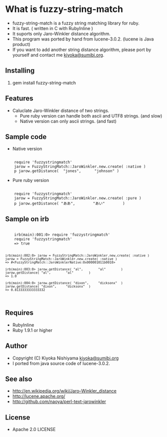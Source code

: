 # What is fuzzy-string-match

* fuzzy-string-match is a fuzzy string matching library for ruby.
* It is fast. ( written in C with RubyInline )
* It suports only Jaro-Winkler distance algorithm.
* This program was ported by hand from lucene-3.0.2. (lucene is Java product)
* If you want to add another string distance algorithm, please port by yourself and contact me <kiyoka@sumibi.org>.

## Installing 
  1. gem install fuzzy-string-match

## Features
* Caluclate Jaro-Winkler distance of two strings.
  * Pure ruby version can handle both ascii and UTF8 strings. (and slow)
  * Native version can only ascii strings. (and fast)

## Sample code 
  * Native version
<code>
    require 'fuzzystringmatch'
    jarow = FuzzyStringMatch::JaroWinkler.new.create( :native )
    p jarow.getDistance(  "jones",      "johnson" )
</code>

  * Pure ruby version
<code>
    require 'fuzzystringmatch'
    jarow = FuzzyStringMatch::JaroWinkler.new.create( :pure )
    p jarow.getDistance( "ああ",        "あい"        )
</code>

## Sample on irb
<code>
    irb(main):001:0> require 'fuzzystringmatch'
    require 'fuzzystringmatch'
    => true

    irb(main):002:0> jarow = FuzzyStringMatch::JaroWinkler.new.create( :native )
    jarow = FuzzyStringMatch::JaroWinkler.new.create( :native )
    => #<FuzzyStringMatch::JaroWinklerNative:0x000001011b0010>

    irb(main):003:0> jarow.getDistance( "al",        "al"        )
    jarow.getDistance( "al",        "al"        )
    => 1.0

    irb(main):004:0> jarow.getDistance( "dixon",     "dicksonx"  )
    jarow.getDistance( "dixon",     "dicksonx"  )
    => 0.8133333333333332
</code>

## Requires
 - RubyInline
 - Ruby 1.9.1 or higher

## Author
 - Copyright (C) Kiyoka Nishiyama <kiyoka@sumibi.org>
 - I ported from java source code of lucene-3.0.2.

## See also
 - http://en.wikipedia.org/wiki/Jaro–Winkler_distance
 - http://lucene.apache.org/
 - http://github.com/naoya/perl-text-jarowinkler

## License
 - Apache 2.0 LICENSE
